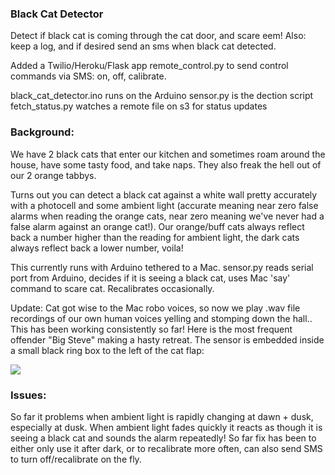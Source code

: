 ### Black Cat Detector

Detect if black cat is coming through the cat door, and scare eem! Also: keep a log, and if desired send an sms when black cat detected.

Added a Twilio/Heroku/Flask app remote_control.py to send control commands via SMS: on, off, calibrate.

black_cat_detector.ino runs on the Arduino
sensor.py is the dection script
fetch_status.py watches a remote file on s3 for status updates

### Background:

We have 2 black cats that enter our kitchen and sometimes roam around the house, have some tasty food, and take naps. They also freak the hell out of our 2 orange tabbys.

Turns out you can detect a black cat against a white wall pretty accurately with a photocell and some ambient light (accurate meaning near zero false alarms when reading the orange cats, near zero meaning we've never had a false alarm against an orange cat!). Our orange/buff cats always reflect back a number higher than the reading for ambient light, the dark cats always reflect back a lower number, voila!

This currently runs with Arduino tethered to a Mac. sensor.py reads serial port from Arduino, decides if it is seeing a black cat, uses Mac 'say' command to scare cat. Recalibrates occasionally.

Update: Cat got wise to the Mac robo voices, so now we play .wav file recordings of our own human voices yelling and stomping down the hall.. This has been working consistently so far! Here is the most frequent offender "Big Steve" making a hasty retreat. The sensor is embedded inside a small black ring box to the left of the cat flap:

<img src = "https://dl.dropboxusercontent.com/u/22391580/big_steve_gets_yelled_at.jpg">

### Issues:

So far it problems when ambient light is rapidly changing at dawn + dusk, especially at dusk. When ambient light fades quickly it reacts as though it is seeing a black cat and sounds the alarm repeatedly! So far fix has been to either only use it after dark, or to recalibrate more often, can also send SMS to turn off/recalibrate on the fly.

